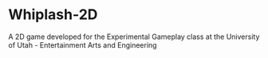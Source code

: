 # Whiplash-2D
A 2D game developed for the Experimental Gameplay class at the University of Utah - Entertainment Arts and Engineering
